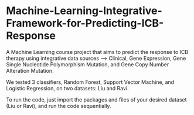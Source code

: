 # Machine-Learning-Integrative-Framework-for-Predicting-ICB-Response
A Machine Learning course project that aims to predict the response to ICB therapy using integrative data sources --> Clinical, Gene Expression, Gene Single Nucleotide Polymorphism Mutation, and Gene Copy Number Alteration Mutation.

We tested 3 classifiers, Random Forest, Support Vector Machine, and Logistic Regression, on two datasets: Liu and Ravi.

To run the code, just import the packages and files of your desired dataset (Liu or Ravi), and run the code sequentially.
